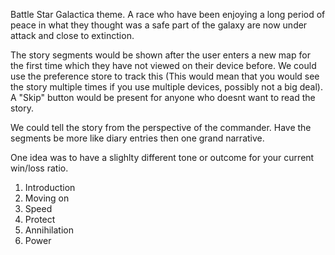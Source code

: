Battle Star Galactica theme. A race who have been enjoying a long period of peace in what they thought was a safe part of the galaxy are now under attack and close to extinction.

The story segments would be shown after the user enters a new map for the first time which they have not viewed on their device before. We could use the preference store to track this (This would mean that you would see the story multiple times if you use multiple devices, possibly not a big deal). A "Skip" button would be present for anyone who doesnt want to read the story.

We could tell the story from the perspective of the commander. Have the segments be more like diary entries then one grand narrative.

One idea was to have a slighlty different tone or outcome for your current win/loss ratio.

1. Introduction
2. Moving on
3. Speed
4. Protect
5. Annihilation
6. Power
